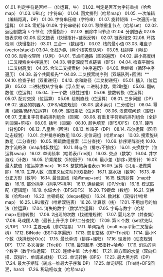 
01.01. 判定字符是否唯一（位运算，牛）
01.02. 判定是否互为字符重排（哈希map）
01.03. URL化（字符串）
01.04. 回文排列（哈希map）
01.05. 一次编辑（编辑距离，DP）
01.06. 字符串压缩（字符串）
01.07. 旋转矩阵（一次遍历+位运算）
01.08. 零矩阵
01.09. 字符串轮转
02.01. 移除重复节点（哈希set）
02.02. 返回倒数第 k 个节点（快慢指针）
02.03. 删除中间节点
02.04. 分割链表
02.05. 链表求和
02.06. 回文链表（快慢指针+链表反转）
02.07. 链表相交
02.08. 环路检测（快慢指针）
03.01. 三合一（数组栈）
03.02. 栈的最小值
03.03. 堆盘子 (vector(stack))
03.04. 化栈为队（两个栈实现队列）
03.05. 栈排序（两栈）
03.06. 动物收容所（队列）
04.01. 节点间通路（图的遍历）
04.02. 最小高度树（二叉搜索树中序遍历）
04.03. 特定深度节点链表（BFS）
04.04. 检查平衡性（二叉树高度）
04.05. 合法二叉搜索树（中序遍历）
04.06. 后继者（循环中序遍历）
04.08. 首个共同祖先**
04.09. 二叉搜索树序列（双端队列+回溯）**
04.10. 检查子树（双重递归）
04.12. 求和路径（二叉树递归）
05.01. 插入（位运算）
05.02. 二进制数转字符串（浮点型 转 二进制小数，乘2取整）
05.03. 翻转数位（位运算）
05.04. 下一个数（线性扫描）
05.06. 整数转换（位运算）
05.07. 配对交换（位运算）
05.08. 绘制直线（位运算）
08.01. 三步问题（DP）
08.02. 迷路的机器人（DFS/动态规划）
08.03. 魔术索引（二分递归）
08.04. 幂集（回溯/循环/位运算）
08.05. 递归乘法（位运算）
08.06. 汉诺塔问题（递归）
08.07. 无重复字符串的排列组合（回溯）
08.08. 有重复字符串的排列组合（全排列回溯+剪枝）
08.09. 括号（回溯）
08.10. 颜色填充（BFS/DFS）
08.11. 硬币（背包DP）
08.12. 八皇后（回溯）
08.13. 堆箱子（DP）
08.14. 布尔运算（区间动态规划）
10.01. 合并排序的数组
10.02. 变位词组（哈希map）
10.03. 搜索旋转数组（二分查找）
10.05. 稀疏数组搜索（二分查找）
10.09. 排序矩阵查找
10.10. 数字流的秩（map/树状数组）
10.11. 峰与谷（排序/不排序）
16.01. 交换数字（位运算swap）
16.02. 单词频率（哈希表/Trie树）
16.03. 交点（数学）
16.04. 井字游戏（计数）
16.05. 阶乘尾数（5的因子）
16.06. 最小差（排序+双指针）
16.07. 最大数值（位运算求max）
16.08. 整数的英语表示
16.09. 运算（只用+法做乘除）
16.10. 生存人数（自定义优先队列/双指针）
16.11. 跳水板（数学）
16.13. 平分正方形（数学）
16.14. 最佳直线（哈希map+set）
16.15. 珠玑妙算（map计数）
16.16. 部分排序（排序/不排序）
16.17. 连续数列（DP/分治）
16.18. 模式匹配（逻辑题）
16.19. 水域大小（BFS/DFS）
16.20. T9键盘（数组）
16.21. 交换和（哈希set）
16.22. 兰顿蚂蚁（deque模拟）
16.24. 数对和（双指针/哈希map）
16.25. LRU缓存（哈希双链表）
16.26. 计算器（栈）
17.01. 不用加号的加法（位运算）
17.04. 消失的数字（数学/位运算）
17.05. 字母与数字（哈希map+思维转换）
17.06. 2出现的次数（找递推规律）
17.07. 婴儿名字（并查集）
17.08. 马戏团人塔（最长上升子序 DP/二分查找）
17.09. 第 k 个数（set优先队列/DP）
17.10. 主要元素（摩尔投票）
17.11. 单词距离（multimap平衡二叉搜索树）
17.12. BiNode（BST中序遍历）
17.13. 恢复空格（DP+Trie树）
17.14. 最小K个数（快排划分O(n)）
17.15. 最长单词（排序+递归）
17.16. 理发师（动态规划DP）
17.17. 多次搜索（Trie树）
17.18. 最短超串（双指针+哈希）
17.19. 消失的两个数字（数学/位运算）
17.20. 连续中值（大小堆）
17.21. 直方图的水量（双向扫描、双指针、单调递减栈）
17.22. 单词转换（BFS）
17.23. 最大黑方阵（DP）
17.24. 最大子矩阵（转成一维最大子序和 DP）
17.25. 单词矩阵（Trie树+DFS回溯，hard）
17.26. 稀疏相似度（哈希map）
